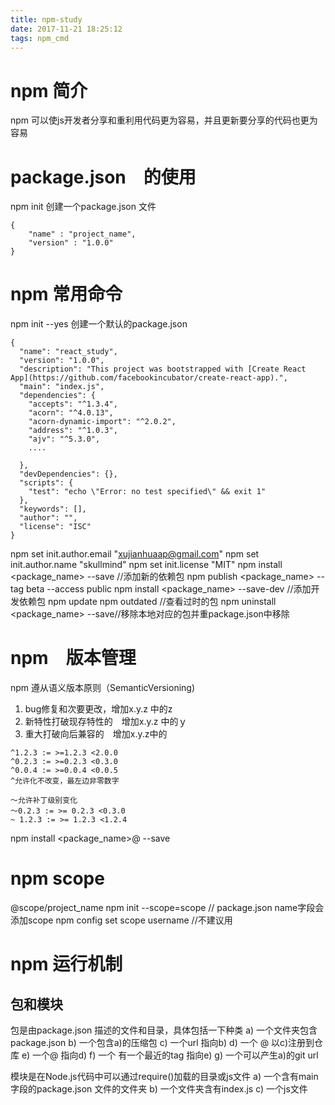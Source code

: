 ```yaml
---
title: npm-study
date: 2017-11-21 18:25:12
tags: npm_cmd
---
```

# npm 简介
npm 可以使js开发者分享和重利用代码更为容易，并且更新要分享的代码也更为容易
# package.json　的使用
npm init 创建一个package.json 文件
```
{
	"name" : "project_name",
	"version" : "1.0.0"
}
```
# npm 常用命令
npm init --yes 创建一个默认的package.json
```
{
  "name": "react_study",
  "version": "1.0.0",
  "description": "This project was bootstrapped with [Create React App](https://github.com/facebookincubator/create-react-app).",
  "main": "index.js",
  "dependencies": {
    "accepts": "^1.3.4",
    "acorn": "^4.0.13",
    "acorn-dynamic-import": "^2.0.2",
    "address": "^1.0.3",
    "ajv": "^5.3.0",
    ....
 
  },
  "devDependencies": {},
  "scripts": {
    "test": "echo \"Error: no test specified\" && exit 1"
  },
  "keywords": [],
  "author": "",
  "license": "ISC"
}

```
npm set init.author.email "xujianhuaap@gmail.com"
npm set init.author.name "skullmind"
npm set init.license "MIT"
npm install <package_name> --save //添加新的依赖包
npm publish <package_name> --tag beta --access public 
npm install <package_name> --save-dev //添加开发依赖包
npm update 
npm outdated //查看过时的包
npm uninstall <package_name> --save//移除本地对应的包并重package.json中移除
# npm　版本管理
npm 遵从语义版本原则（SemanticVersioning)
1. bug修复和次要更改，增加x.y.z 中的z
2. 新特性打破现存特性的　增加x.y.z 中的ｙ
3. 重大打破向后兼容的　增加x.y.z中的

```
^1.2.3 := >=1.2.3 <2.0.0
^0.2.3 := >=0.2.3 <0.3.0
^0.0.4 := >=0.0.4 <0.0.5
^允许化不改变，最左边非零数字

～允许补丁级别变化
～0.2.3 := >= 0.2.3 <0.3.0
~ 1.2.3 := >= 1.2.3 <1.2.4
```
npm install <package_name>@<version range> --save
# npm scope
@scope/project_name
npm init --scope=scope // package.json name字段会添加scope
npm config set scope username //不建议用

# npm 运行机制
## 包和模块
包是由package.json 描述的文件和目录，具体包括一下种类
a) 一个文件夹包含package.json
b) 一个包含a)的压缩包
c) 一个url 指向b)
d) 一个<name> @ <version> 以c)注册到仓库
e) 一个<name>@<tag> 指向d)
f) 一个<name> 有一个最近的tag 指向e)
g) 一个可以产生a)的git url 

模块是在Node.js代码中可以通过require()加载的目录或js文件
a) 一个含有main字段的package.json 文件的文件夹
b) 一个文件夹含有index.js
c) 一个js文件

